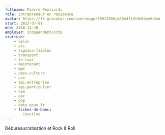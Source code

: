 ```yaml
---
fullname: Pierre Pezziardi
role: Entrepreneur en résidence
avatar: https://fr.gravatar.com/userimage/10912600/a68e4f1d13b64ee6e6a64139131371d1.jpg?size=512
start: 2013-07-01
end: 2018-11-30
employer: independent/octo
startups:
    - aplus
    - psi
    - signaux-faibles
    - transport
    - le-taxi
    - maintenant
    - mps
    - pass-culture
    - pix
    - api-entreprise
    - api-particulier
    - ban
    - eac
    - pop
    - data.gouv.fr
    - fiches-de-banc:
        inactive
---
```


Débureaucratisation et Rock & Roll
